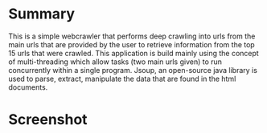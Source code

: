 # Summary
This is a simple webcrawler that performs deep crawling into urls from the main urls that are provided by the user to retrieve information from the top 15 urls that were crawled. This application is build mainly using the concept of multi-threading which allow tasks (two main urls given) to run concurrently within a single program. Jsoup, an open-source java library is used to parse, extract, manipulate the data that are found in the html documents.

# Screenshot
